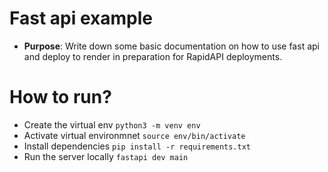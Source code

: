 # Fast api example

- **Purpose**: Write down some basic documentation on how to use fast api and deploy to render in preparation for RapidAPI deployments.


# How to run?

- Create the virtual env `python3 -m venv env`
- Activate virtual environmnet `source env/bin/activate`
- Install dependencies `pip install -r requirements.txt`
- Run the server locally `fastapi dev main`